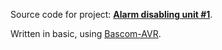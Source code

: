 Source code for project: **[Alarm disabling unit #1](http://uctrl.net/projects/66/avr/alarm-disabling-unit-1)**.

Written in basic, using [Bascom-AVR](http://www.mcselec.com/).